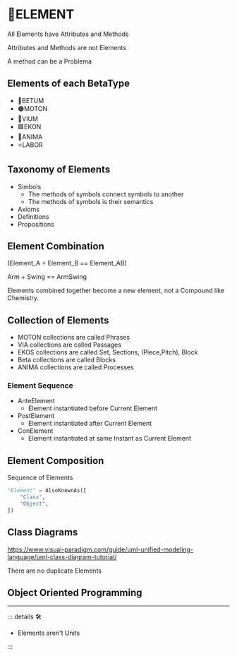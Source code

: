 # 🔷<beta>ELEMENT</beta>

All Elements have Attributes and Methods

Attributes and Methods are not Elements

A method can be a Problema

## Elements of each BetaType

- 🔷<beta>BETUM</beta>
- 🟠<motor>MOTON</motor>
- 🔻<via>VIUM</via>
- 🟩<ekos>EKON</ekos>
- 💜<anima>ANIMA</anima>
- ⭐<labor>LABOR</labor>

## Taxonomy of Elements

- Simbols
    - The methods of symbols connect symbols to another
    - The methods of symbols is their semantics
- Axioms
- Definitions
- Propositions

## Element Combination

(Element_A + Element_B == Element_AB)

Arm + Swing == ArmSwing

Elements combined together become a new element, not a Compound like Chemistry.

## Collection of Elements

- MOTON collections are called Phrases
- VIA collections are called Passages
- EKOS collections are called Set, Sections, (Piece,Pitch), Block
- Beta collections are called Blocks
- ANIMA collections are called Processes

### Element Sequence

- AnteElement
    - Element instantiated before Current Element
- PostElement
    - Element instantiated after Current Element
- ConElement
    - Element instantiated at same Instant as Current Element

## Element Composition

Sequence of Elements

```py
"Element" = AlsoKnownAs([
    "Class",
    "Object",
])

```

## Class Diagrams

<https://www.visual-paradigm.com/guide/uml-unified-modeling-language/uml-class-diagram-tutorial/>

There are no duplicate Elements

## Object Oriented Programming

---

<!-- =================================================== -->
<!-- =================================================== -->
<!-- =================================================== -->
<!-- =================================================== -->
<!-- =================================================== -->
::: details 🛠

- Elements aren't Units

:::

